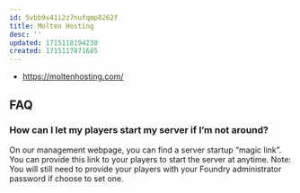 ```yaml
---
id: 5vbb9v41i2z7nufqmp8262f
title: Molten Hosting
desc: ''
updated: 1715118194230
created: 1715117871685
---
```


- https://moltenhosting.com/


## FAQ

### How can I let my players start my server if I’m not around?
On our management webpage, you can find a server startup “magic link”. You can provide this link to your players to start the server at anytime. Note: You will still need to provide your players with your Foundry administrator password if choose to set one.